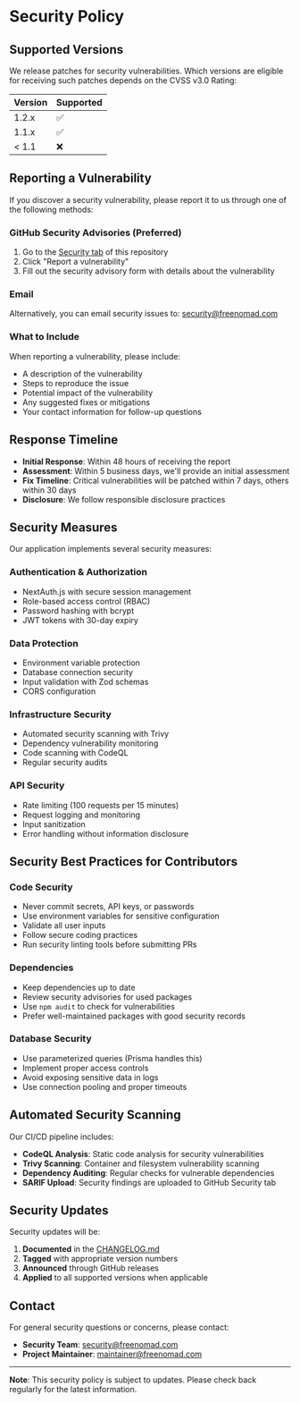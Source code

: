 # Security Policy

## Supported Versions

We release patches for security vulnerabilities. Which versions are eligible for receiving such patches depends on the CVSS v3.0 Rating:

| Version | Supported          |
| ------- | ------------------ |
| 1.2.x   | :white_check_mark: |
| 1.1.x   | :white_check_mark: |
| < 1.1   | :x:                |

## Reporting a Vulnerability

If you discover a security vulnerability, please report it to us through one of the following methods:

### GitHub Security Advisories (Preferred)

1. Go to the [Security tab](../../security) of this repository
2. Click "Report a vulnerability"
3. Fill out the security advisory form with details about the vulnerability

### Email

Alternatively, you can email security issues to: [security@freenomad.com](mailto:security@freenomad.com)

### What to Include

When reporting a vulnerability, please include:

- A description of the vulnerability
- Steps to reproduce the issue
- Potential impact of the vulnerability
- Any suggested fixes or mitigations
- Your contact information for follow-up questions

## Response Timeline

- **Initial Response**: Within 48 hours of receiving the report
- **Assessment**: Within 5 business days, we'll provide an initial assessment
- **Fix Timeline**: Critical vulnerabilities will be patched within 7 days, others within 30 days
- **Disclosure**: We follow responsible disclosure practices

## Security Measures

Our application implements several security measures:

### Authentication & Authorization

- NextAuth.js with secure session management
- Role-based access control (RBAC)
- Password hashing with bcrypt
- JWT tokens with 30-day expiry

### Data Protection

- Environment variable protection
- Database connection security
- Input validation with Zod schemas
- CORS configuration

### Infrastructure Security

- Automated security scanning with Trivy
- Dependency vulnerability monitoring
- Code scanning with CodeQL
- Regular security audits

### API Security

- Rate limiting (100 requests per 15 minutes)
- Request logging and monitoring
- Input sanitization
- Error handling without information disclosure

## Security Best Practices for Contributors

### Code Security

- Never commit secrets, API keys, or passwords
- Use environment variables for sensitive configuration
- Validate all user inputs
- Follow secure coding practices
- Run security linting tools before submitting PRs

### Dependencies

- Keep dependencies up to date
- Review security advisories for used packages
- Use `npm audit` to check for vulnerabilities
- Prefer well-maintained packages with good security records

### Database Security

- Use parameterized queries (Prisma handles this)
- Implement proper access controls
- Avoid exposing sensitive data in logs
- Use connection pooling and proper timeouts

## Automated Security Scanning

Our CI/CD pipeline includes:

- **CodeQL Analysis**: Static code analysis for security vulnerabilities
- **Trivy Scanning**: Container and filesystem vulnerability scanning
- **Dependency Auditing**: Regular checks for vulnerable dependencies
- **SARIF Upload**: Security findings are uploaded to GitHub Security tab

## Security Updates

Security updates will be:

1. **Documented** in the [CHANGELOG.md](../CHANGELOG.md)
2. **Tagged** with appropriate version numbers
3. **Announced** through GitHub releases
4. **Applied** to all supported versions when applicable

## Contact

For general security questions or concerns, please contact:

- **Security Team**: [security@freenomad.com](mailto:security@freenomad.com)
- **Project Maintainer**: [maintainer@freenomad.com](mailto:maintainer@freenomad.com)

---

**Note**: This security policy is subject to updates. Please check back regularly for the latest information.
